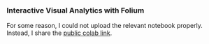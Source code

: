### Interactive Visual Analytics with Folium
For some reason, I could not upload the relevant notebook properly. Instead, 
I share the [public colab link](https://colab.research.google.com/drive/1zvTAsTqp77sAN5Gw3ZHt_-qH69DQteC6?usp=sharing).
